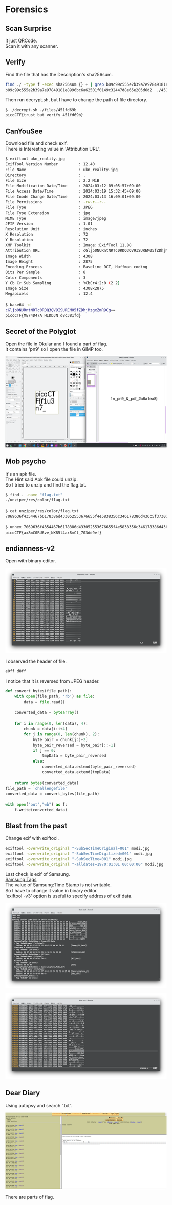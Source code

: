 # Forensics

## Scan Surprise
It just QRCode.<br />
Scan it with any scanner.<br />

## Verify
Find the file that has the Description's sha256sum.
```Bash
find ./ -type f -exec sha256sum {} + | grep b09c99c555e2b39a7e97849181e8996bc6a62501f0149c32447d8e65e205d6d2
b09c99c555e2b39a7e97849181e8996bc6a62501f0149c32447d8e65e205d6d2  ./451fd69b
```
Then run decrypt.sh, but I have to change the path of file directory.<br />

```Bash
$ ./decrypt.sh ./files/451fd69b
picoCTF{trust_but_verify_451fd69b}
```

## CanYouSee
Download file and check exif.<br />
There is Interesting value in 'Attribution URL'.<br />
```Bash
$ exiftool ukn_reality.jpg 
ExifTool Version Number         : 12.40
File Name                       : ukn_reality.jpg
Directory                       : .
File Size                       : 2.2 MiB
File Modification Date/Time     : 2024:03:12 09:05:57+09:00
File Access Date/Time           : 2024:03:19 15:32:45+09:00
File Inode Change Date/Time     : 2024:03:13 16:09:01+09:00
File Permissions                : -rw-r--r--
File Type                       : JPEG
File Type Extension             : jpg
MIME Type                       : image/jpeg
JFIF Version                    : 1.01
Resolution Unit                 : inches
X Resolution                    : 72
Y Resolution                    : 72
XMP Toolkit                     : Image::ExifTool 11.88
Attribution URL                 : cGljb0NURntNRTc0RDQ3QV9ISUREM05fZDhjMzgxZmR9Cg==
Image Width                     : 4308
Image Height                    : 2875
Encoding Process                : Baseline DCT, Huffman coding
Bits Per Sample                 : 8
Color Components                : 3
Y Cb Cr Sub Sampling            : YCbCr4:2:0 (2 2)
Image Size                      : 4308x2875
Megapixels                      : 12.4

$ base64 -d
cGljb0NURntNRTc0RDQ3QV9ISUREM05fZDhjMzgxZmR9Cg== 
picoCTF{ME74D47A_HIDD3N_d8c381fd}
```

## Secret of the Polyglot
Open the file in Okular and I found a part of flag.<br />
It contains 'pn9' so I open the file in GIMP too.<br />

![Image](../images/ployRes.png)

## Mob psycho
It's an apk file.<br />
The Hint said Apk file could unzip.<br />
So I tried to unzip and find the flag.txt.<br />
```Bash
$ find . -name "flag.txt"
./unziper/res/color/flag.txt

$ cat unziper/res/color/flag.txt 
7069636f4354467b6178386d433052553676655f4e5838356c346178386d436c5f37303364643965667d

$ unhex 7069636f4354467b6178386d433052553676655f4e5838356c346178386d436c5f37303364643965667d
picoCTF{ax8mC0RU6ve_NX85l4ax8mCl_703dd9ef}
```

## endianness-v2
Open with binary editor.<br />

![Image](../images/endian2_vim.png)

I observed the header of file.<br />
```Bash
e0ff d8ff
```
I notice that it is reversed from JPEG header.<br />
```Python
def convert_bytes(file_path):
    with open(file_path, 'rb') as file:
        data = file.read()

    converted_data = bytearray()

    for i in range(0, len(data), 4):
        chunk = data[i:i+4]
        for j in range(0, len(chunk), 2):
            byte_pair = chunk[j:j+2]
            byte_pair_reversed = byte_pair[::-1]
            if j == 0:
                tmpData = byte_pair_reversed
            else:
                converted_data.extend(byte_pair_reversed)
                converted_data.extend(tmpData)

    return bytes(converted_data)
file_path = 'challengefile'
converted_data = convert_bytes(file_path)

with open("out","wb") as f:
    f.write(converted_data)
```
## Blast from the past
Change exif with exiftool.<br />
```Bash
exiftool -overwrite_original "-SubSecTimeOriginal=001" modi.jpg 
exiftool -overwrite_original "-SubSecTimeDigitized=001" modi.jpg 
exiftool -overwrite_original "-SubSecTime=001" modi.jpg 
exiftool -overwrite_original "-alldates=1970:01:01 00:00:00" modi.jpg
```
Last check is exif of Samsung.<br />
[Samsung Tags](https://exiftool.org/TagNames/Samsung.html)<br />
The value of Samsung:Time Stamp is not writable.<br />
So I have to change it value in binary editor.<br />
'exiftool -v3' option is useful to specify address of exif data.<br />

![Image](../images/blast1.png)

![Image](../images/blast2.png)

## Dear Diary

Using autopsy and search '.txt'.<br />

![Image](../images/diary.png)

There are parts of flag.<br />